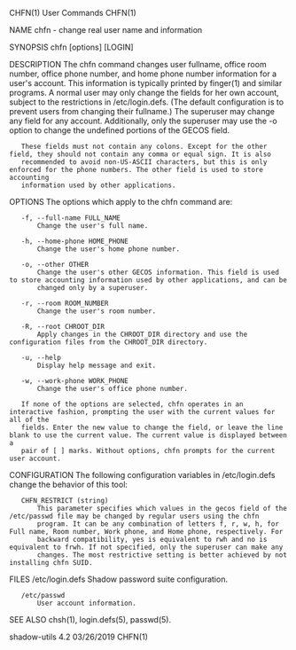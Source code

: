 CHFN(1)                                                            User Commands                                                           CHFN(1)

NAME
       chfn - change real user name and information

SYNOPSIS
       chfn [options] [LOGIN]

DESCRIPTION
       The chfn command changes user fullname, office room number, office phone number, and home phone number information for a user's account.
       This information is typically printed by finger(1) and similar programs. A normal user may only change the fields for her own account,
       subject to the restrictions in /etc/login.defs. (The default configuration is to prevent users from changing their fullname.) The superuser
       may change any field for any account. Additionally, only the superuser may use the -o option to change the undefined portions of the GECOS
       field.

       These fields must not contain any colons. Except for the other field, they should not contain any comma or equal sign. It is also
       recommended to avoid non-US-ASCII characters, but this is only enforced for the phone numbers. The other field is used to store accounting
       information used by other applications.

OPTIONS
       The options which apply to the chfn command are:

       -f, --full-name FULL_NAME
           Change the user's full name.

       -h, --home-phone HOME_PHONE
           Change the user's home phone number.

       -o, --other OTHER
           Change the user's other GECOS information. This field is used to store accounting information used by other applications, and can be
           changed only by a superuser.

       -r, --room ROOM_NUMBER
           Change the user's room number.

       -R, --root CHROOT_DIR
           Apply changes in the CHROOT_DIR directory and use the configuration files from the CHROOT_DIR directory.

       -u, --help
           Display help message and exit.

       -w, --work-phone WORK_PHONE
           Change the user's office phone number.

       If none of the options are selected, chfn operates in an interactive fashion, prompting the user with the current values for all of the
       fields. Enter the new value to change the field, or leave the line blank to use the current value. The current value is displayed between a
       pair of [ ] marks. Without options, chfn prompts for the current user account.

CONFIGURATION
       The following configuration variables in /etc/login.defs change the behavior of this tool:

       CHFN_RESTRICT (string)
           This parameter specifies which values in the gecos field of the /etc/passwd file may be changed by regular users using the chfn
           program. It can be any combination of letters f, r, w, h, for Full name, Room number, Work phone, and Home phone, respectively. For
           backward compatibility, yes is equivalent to rwh and no is equivalent to frwh. If not specified, only the superuser can make any
           changes. The most restrictive setting is better achieved by not installing chfn SUID.

FILES
       /etc/login.defs
           Shadow password suite configuration.

       /etc/passwd
           User account information.

SEE ALSO
       chsh(1), login.defs(5), passwd(5).

shadow-utils 4.2                                                    03/26/2019                                                             CHFN(1)
